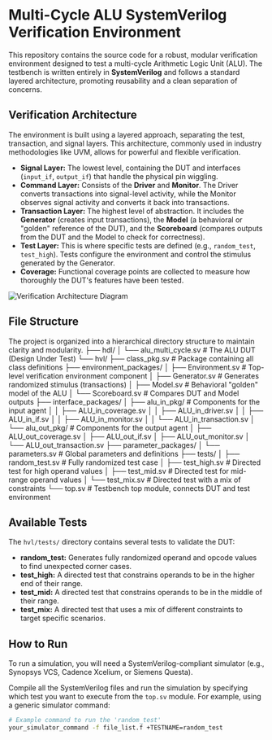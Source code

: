 # Multi-Cycle ALU SystemVerilog Verification Environment

This repository contains the source code for a robust, modular verification environment designed to test a multi-cycle Arithmetic Logic Unit (ALU). The testbench is written entirely in **SystemVerilog** and follows a standard layered architecture, promoting reusability and a clean separation of concerns.

## Verification Architecture

The environment is built using a layered approach, separating the test, transaction, and signal layers. This architecture, commonly used in industry methodologies like UVM, allows for powerful and flexible verification.

* **Signal Layer:** The lowest level, containing the DUT and interfaces (`input_if`, `output_if`) that handle the physical pin wiggling.
* **Command Layer:** Consists of the **Driver** and **Monitor**. The Driver converts transactions into signal-level activity, while the Monitor observes signal activity and converts it back into transactions.
* **Transaction Layer:** The highest level of abstraction. It includes the **Generator** (creates input transactions), the **Model** (a behavioral or "golden" reference of the DUT), and the **Scoreboard** (compares outputs from the DUT and the Model to check for correctness).
* **Test Layer:** This is where specific tests are defined (e.g., `random_test`, `test_high`). Tests configure the environment and control the stimulus generated by the Generator.
* **Coverage:** Functional coverage points are collected to measure how thoroughly the DUT's features have been tested.

![Verification Architecture Diagram](systemverilog_verification_flow.png)

## File Structure

The project is organized into a hierarchical directory structure to maintain clarity and modularity.
 ├── hdl/ │ └── alu_multi_cycle.sv # The ALU DUT (Design Under Test) └── hvl/ ├── class_pkg.sv # Package containing all class definitions ├── environment_packages/ │ ├── Environment.sv # Top-level verification environment component │ ├── Generator.sv # Generates randomized stimulus (transactions) │ ├── Model.sv # Behavioral "golden" model of the ALU │ └── Scoreboard.sv # Compares DUT and Model outputs ├── interface_packages/ │ ├── alu_in_pkg/ # Components for the input agent │ │ ├── ALU_in_coverage.sv │ │ ├── ALU_in_driver.sv │ │ ├── ALU_in_if.sv │ │ ├── ALU_in_monitor.sv │ │ └── ALU_in_transaction.sv │ └── alu_out_pkg/ # Components for the output agent │ ├── ALU_out_coverage.sv │ ├── ALU_out_if.sv │ ├── ALU_out_monitor.sv │ └── ALU_out_transaction.sv ├── parameter_packages/ │ └── parameters.sv # Global parameters and definitions ├── tests/ │ ├── random_test.sv # Fully randomized test case │ ├── test_high.sv # Directed test for high operand values │ ├── test_mid.sv # Directed test for mid-range operand values │ └── test_mix.sv # Directed test with a mix of constraints └── top.sv # Testbench top module, connects DUT and test environment

## Available Tests

The `hvl/tests/` directory contains several tests to validate the DUT:

* **random\_test:** Generates fully randomized operand and opcode values to find unexpected corner cases.
* **test\_high:** A directed test that constrains operands to be in the higher end of their range.
* **test\_mid:** A directed test that constrains operands to be in the middle of their range.
* **test\_mix:** A directed test that uses a mix of different constraints to target specific scenarios.

## How to Run

To run a simulation, you will need a SystemVerilog-compliant simulator (e.g., Synopsys VCS, Cadence Xcelium, or Siemens Questa).

Compile all the SystemVerilog files and run the simulation by specifying which test you want to execute from the `top.sv` module. For example, using a generic simulator command:

```bash
# Example command to run the 'random_test'
your_simulator_command -f file_list.f +TESTNAME=random_test